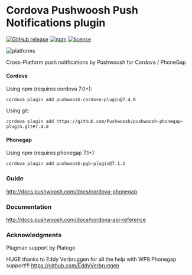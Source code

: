 Cordova Pushwoosh Push Notifications plugin
===================================================

[![GitHub release](https://img.shields.io/github/release/Pushwoosh/pushwoosh-phonegap-plugin.svg?style=flat-square)](https://github.com/Pushwoosh/pushwoosh-phonegap-plugin/releases) 
[![npm](https://img.shields.io/npm/v/pushwoosh-cordova-plugin.svg)](https://www.npmjs.com/package/pushwoosh-cordova-plugin)
[![license](https://img.shields.io/npm/l/pushwoosh-cordova-plugin.svg)](https://www.npmjs.com/package/pushwoosh-cordova-plugin)

![platforms](https://img.shields.io/badge/platforms-android%20%7C%20ios%20%7C%20wp8%20%7C%20windows%20-yellowgreen.svg)

Cross-Platform push notifications by Pushwoosh for Cordova / PhoneGap

#### Cordova

Using npm (requires cordova 7.0+):

```
cordova plugin add pushwoosh-cordova-plugin@7.4.0
```

Using git:

```
cordova plugin add https://github.com/Pushwoosh/pushwoosh-phonegap-plugin.git#7.4.0
```

#### Phonegap

Using npm (requires phonegap 7.1+):

```
cordova plugin add pushwoosh-pgb-plugin@7.1.1
```

### Guide

http://docs.pushwoosh.com/docs/cordova-phonegap

### Documentation

http://docs.pushwoosh.com/docs/cordova-api-reference

### Acknowledgments
Plugman support by Platogo

HUGE thanks to Eddy Verbruggen for all the help with WP8 Phonegap support!!!
https://github.com/EddyVerbruggen
